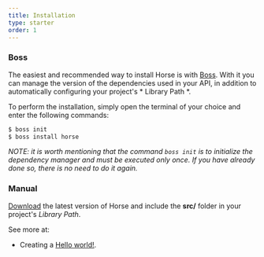 ```yaml
---
title: Installation
type: starter
order: 1
---
```


### Boss

The easiest and recommended way to install Horse is with [Boss](https://github.com/HashLoad/boss). With it you can manage the version of the dependencies used in your API, in addition to automatically configuring your project's * Library Path *.

To perform the installation, simply open the terminal of your choice and enter the following commands:

``` bash
$ boss init
$ boss install horse
```

*NOTE: it is worth mentioning that the command `boss init` is to initialize the dependency manager and must be executed only once. If you have already done so, there is no need to do it again.*

### Manual

[Download](https://github.com/HashLoad/boss/releases/latest) the latest version of Horse and include the __src/__ folder in your project's *Library Path*.

See more at:
  * Creating a [Hello world!](hello-world.html).